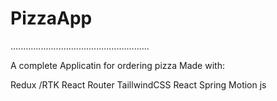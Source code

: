 # PizzaApp


.......................................................

A complete Applicatin for ordering pizza Made with:

 Redux /RTK
 React Router
 TaillwindCSS
 React Spring
 Motion js
